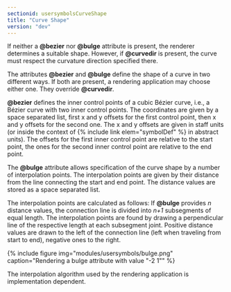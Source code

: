 ```yaml
---
sectionid: usersymbolsCurveShape
title: "Curve Shape"
version: "dev"
---
```


If neither a **@bezier** nor **@bulge** attribute is present, the renderer determines a suitable shape. However, if **@curvedir** is present, the curve must respect the curvature direction specified there.

The attributes **@bezier** and **@bulge** define the shape of a curve in two different ways. If both are present, a rendering application may choose either one. They override **@curvedir**.

**@bezier** defines the inner control points of a cubic Bézier curve, i.e., a Bézier curve with two inner control points. The coordinates are given by a space separated list, first x and y offsets for the first control point, then x and y offsets for the second one. The x and y offsets are given in staff units (or inside the context of {% include link elem="symbolDef" %} in abstract units). The offsets for the first inner control point are relative to the start point, the ones for the second inner control point are relative to the end point.

The **@bulge** attribute allows specification of the curve shape by a number of interpolation points. The interpolation points are given by their distance from the line connecting the start and end point. The distance values are stored as a space separated list.

The interpolation points are calculated as follows: If **@bulge** provides *n* distance values, the connection line is divided into *n+1* subsegments of equal length. The interpolation points are found by drawing a perpendicular line of the respective length at each subsegment joint. Positive distance values are drawn to the left of the connection line (left when traveling from start to end), negative ones to the right.

{% include figure img="modules/usersymbols/bulge.png" caption="Rendering a bulge attribute with value \"-2 1\"" %}

The interpolation algorithm used by the rendering application is implementation dependent.
